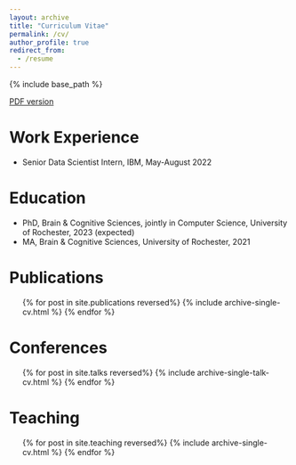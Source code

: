 ```yaml
---
layout: archive
title: "Curriculum Vitae"
permalink: /cv/
author_profile: true
redirect_from:
  - /resume
---
```


{% include base_path %}

[PDF version](https://github.com/ZhexinXu/zhexinxu.github.io/files/9104582/CV_BrianZXu.pdf)

Work Experience
======
* Senior Data Scientist Intern, IBM, May-August 2022

Education
======
* PhD, Brain & Cognitive Sciences, jointly in Computer Science, University of Rochester, 2023 (expected)
* MA, Brain & Cognitive Sciences, University of Rochester, 2021

Publications
======
  <ul>{% for post in site.publications reversed%}
    {% include archive-single-cv.html %}
  {% endfor %}</ul>
  
Conferences
======
  <ul>{% for post in site.talks reversed%}
    {% include archive-single-talk-cv.html %}
  {% endfor %}</ul>
  
Teaching
======

  <ul>{% for post in site.teaching reversed%}
    {% include archive-single-cv.html %}
  {% endfor %}</ul>
